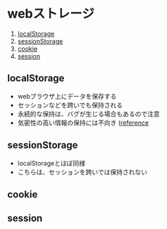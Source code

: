 # webストレージ
1. [localStorage](#localStorage)
1. [sessionStorage](#sessionStorage)
1. [cookie](#cookie)
1. [session](#session)

## localStorage
- webブラウザ上にデータを保存する
- セッションなどを跨いでも保持される
- 永続的な保持は、バグが生じる場合もあるので注意
- 気密性の高い情報の保持には不向き ([reference](https://techracho.bpsinc.jp/hachi8833/2019_10_09/80851 )

## sessionStorage
- localStorageとほぼ同様
- こちらは、セッションを跨いでは保持されない

## cookie


## session